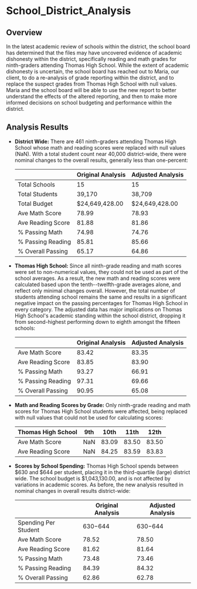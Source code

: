 # School_District_Analysis
## Overview
In the latest academic review of schools within the district, the school board has determined that the files may have uncovered evidence of academic dishonesty within the district, specifically reading and math grades for ninth-graders attending Thomas High School.  While the extent of academic dishonesty is uncertain, the school board has reached out to Maria, our client, to do a re-analysis of grade reporting within the district, and to replace the suspect grades from Thomas High School with null values.  Maria and the school board will be able to use the new report to better understand the effects of the altered reporting, and then to make more informed decisions on school budgeting and performance within the district.

## Analysis Results
* **District Wide:** There are 461 ninth-graders attending Thomas High School whose math and reading scores were replaced with null values (NaN).  With a total student count near 40,000 district-wide, there were nominal changes to the overall results, generally less than one-percent:

  |  | Original Analysis | Adjusted Analysis |
  | --- | --- | --- |
  | Total Schools | 15 | 15 |
  | Total Students | 39,170 | 38,709 |
  | Total Budget | $24,649,428.00 | $24,649,428.00 |
  | Ave Math Score | 78.99 | 78.93 |
  | Ave Reading Score | 81.88 | 81.86 |
  | % Passing Math | 74.98 | 74.76 |
  | % Passing Reading | 85.81 | 85.66 |
  | % Overall Passing | 65.17 | 64.86 |
* **Thomas High School:** Since all ninth-grade reading and math scores were set to non-numerical values, they could not be used as part of the school averages.  As a result, the new math and reading scores were calculated based upon the tenth--twelfth-grade averages alone,  and reflect only minimal changes overall.  However, the total number of students attending school remains the same and results in a significant negative impact on the passing percentages for Thomas High School in every category.  The adjusted data has major implications on Thomas High School's academic standing within the school district, dropping it from second-highest performing down to eighth amongst the fifteen schools:

  |  | Original Analysis | Adjusted Analysis |
  | --- | --- | --- |
  | Ave Math Score | 83.42 | 83.35 |
  | Ave Reading Score | 83.85 | 83.90 |
  | % Passing Math | 93.27 | 66.91 |
  | % Passing Reading | 97.31 | 69.66 |
  | % Overall Passing | 90.95 | 65.08 |
 * **Math and Reading Scores by Grade:** Only ninth-grade reading and math scores for Thomas High School students were affected, being replaced with null values that could not be used for calculating scores:
 
    | Thomas High School | 9th | 10th | 11th | 12th |
    | --- | --- | --- | --- | --- |
    | Ave Math Score | NaN | 83.09 | 83.50 | 83.50 |
    | Ave Reading Score | NaN | 84.25 | 83.59 | 83.83 |
 * **Scores by School Spending:** Thomas High School spends between $630 and $644 per student, placing it in the third-quartile (large) district wide.  The school budget is $1,043,130.00, and is not affected by variations in academic scores.  As before, the new analysis resulted in nominal changes in overall results district-wide:

    |  | Original Analysis | Adjusted Analysis |
    | --- | --- | --- |
    | Spending Per Student | $630-$644 | $630-$644 |
    | Ave Math Score | 78.52 | 78.50 |
    | Ave Reading Score | 81.62 | 81.64 |
    | % Passing Math | 73.48 | 73.46 |
    | % Passing Reading | 84.39 | 84.32 |
    | % Overall Passing | 62.86 | 62.78 |
